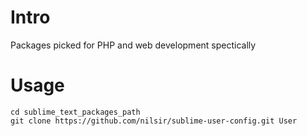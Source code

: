 # Intro

Packages picked for PHP and web development spectically

# Usage
```
cd sublime_text_packages_path
git clone https://github.com/nilsir/sublime-user-config.git User
```
